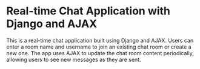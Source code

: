 # Real-time Chat Application with Django and AJAX

This is a real-time chat application built using Django and AJAX. Users can enter a room name and username to join an existing chat room or create a new one. The app uses AJAX to update the chat room content periodically, allowing users to see new messages as they are sent. 

